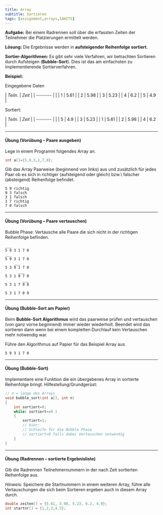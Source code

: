 ```yaml
---
title: Array
subtitle: Sortieren
tags: [assignment,arrays,1AHITS]
---
```




**Aufgabe:** Bei einem Radrennen soll über die erfassten Zeiten der Teilnehmer die Platzierungen ermittelt werden.

**Lösung:** Die Ergebnisse werden in **aufsteigender Reihenfolge sortiert**.

**Sortier-Algorithmen:** 
Es gibt sehr viele Verfahren, wir betrachten Sortieren durch Aufsteigen (**Bubble-Sort**). Dies ist das am einfachsten zu implementierende Sortierverfahren.

**Beispiel:**

Eingegebene Daten

| *Teiln.* | *Zeit* |
| -------- |        |
| 1 | 5.61 |
| 2 | 5.98 |
| 3 | 5.23 |
| 4 | 6.2 |
| 5 | 4.9 |


Sortiert:

| *Teiln.* | *Zeit* |
| -------- |        |
| 5 | 4.9 |
| 3 | 5.23 |
| 1 | 5.61 |
| 2 | 5.98 |
| 4 | 6.2 |




---

#### Übung (Vorübung – Paare ausgeben)

Lege in einem Programm folgendes Array an.

```c
int a[]={5,9,3,1,7,0};
```
Gib das Array Paarweise (beginnend von links) aus und zusätzlich
für jedes Paar ob es sich in richtiger (aufsteigend oder gleich) bzw.\ falscher (absteigend) Reihenfolge befindet.

```
5 9 richtig
9 3 falsch
3 1 falsch
1 7 richtig
7 0 falsch
```



---

#### Übung (Vorübung – Paare vertauschen)

Bubble Phase: Vertausche alle Paare die sich nicht in der richtigen Reihenfolge befinden.

```
___
5 9 3 1 7 0
___
5 9 3 1 7 0
    ___
5 3 9 1 7 0
      ___
5 3 1 9 7 0
        ___
5 3 1 7 9 0

5 3 1 7 0 9
```



---

#### Übung (Bubble-Sort am Papier)

Beim **Bubble-Sort Algorithmus** wird das paarweise prüfen und vertauschen (von ganz vorne beginnend) immer wieder wiederholt.
Beendet wird das sortieren dann wenn bei einem kompletten Durchlauf kein Vertauschen mehr notwendig war.

Führe den Algorithmus auf Papier für das Beispiel Array aus.

```
5 9 3 1 7 0
```



---

#### Übung (Bubble-Sort)

Implementiere eine Funktion die ein übergebenes Array in sortierte Reihenfolge bringt.
Hilfestellung/Grundgerüst:

```c
// n = länge des Arrays
void bubble_sort(int a[], int n)
{
	int sortiert=0;
	while( sortiert==0 )
	{
		sortiert=1;
		// Hier:
		// Schleife für die Bubble Phase
		// sortiert=0 falls dabei Vertauschen notwendig
	}
}
```



---

#### Übung (Radrennen – sortierte Ergebnisliste)

Gib die Radrennen Teilnehmernummern in der nach Zeit sortierten Reihenfolge aus.

*Hinweis:* Speichere die Startnummern in einem weiteren Array, führe alle Vertauschungen die sich beim Sortieren ergeben auch in diesem Array durch.

```c
double zeiten[] = {5.61, 5.98, 5.23, 6.2, 4.9};
int startnr[] = {1,2,3,4,5};
```
